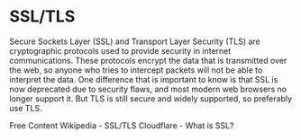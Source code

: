 # SSL/TLS

Secure Sockets Layer (SSL) and Transport Layer Security (TLS) are cryptographic protocols used to provide security in internet communications. These protocols encrypt the data that is transmitted over the web, so anyone who tries to intercept packets will not be able to interpret the data. One difference that is important to know is that SSL is now deprecated due to security flaws, and most modern web browsers no longer support it. But TLS is still secure and widely supported, so preferably use TLS.

<ResourceGroupTitle>Free Content</ResourceGroupTitle>
<BadgeLink colorScheme='yellow' badgeText='Read' href='https://en.wikipedia.org/wiki/Transport_Layer_Security'>Wikipedia - SSL/TLS</BadgeLink>
<BadgeLink colorScheme='yellow' badgeText='Read' href='https://www.cloudflare.com/learning/ssl/what-is-ssl/'>Cloudflare - What is SSL?</BadgeLink>
